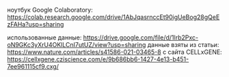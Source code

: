 ноутбук Google Colaboratory: https://colab.research.google.com/drive/1AbJqasrnccEt90igUeBog28gQeEzFAHa?usp=sharing

использованные данные: https://drive.google.com/file/d/1lrb2Pxc-oN9GKc3yXrU4OKlLCnI7utUZ/view?usp=sharing
данные взяты из статьи: https://www.nature.com/articles/s41586-021-03465-8
с сайта CELLxGENE: https://cellxgene.cziscience.com/e/9b686bb6-1427-4e13-b451-7ee961115cf9.cxg/
